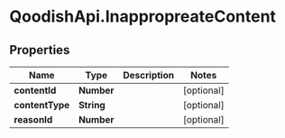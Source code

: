 # QoodishApi.InappropreateContent

## Properties

Name | Type | Description | Notes
------------ | ------------- | ------------- | -------------
**contentId** | **Number** |  | [optional] 
**contentType** | **String** |  | [optional] 
**reasonId** | **Number** |  | [optional] 


